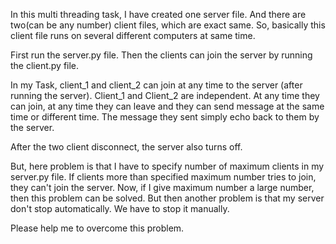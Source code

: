 In this multi threading task, I have created one server file.
And there are two(can be any number) client files, which are exact same. So, basically this client file runs on several different computers at same time.

First run the server.py file.
Then the clients can join the server by running the client.py file.

In my Task, client_1 and client_2 can join at any time to the server (after running the server).
Client_1 and Client_2 are independent. At any time they can join, at any time they can leave and they can send message at the same time or different time.
The message they sent simply echo back to them by the server.

After the two client disconnect, the server also turns off.

But, here problem is that I have to specify number of maximum clients in my server.py file.
If clients more than specified maximum number tries to join, they can't join the server.
Now, if I give maximum number a large number, then this problem can be solved. But then another problem is that my server don't stop automatically. We have to stop it manually.

Please help me to overcome this problem.
